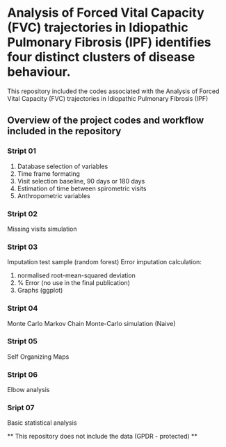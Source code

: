 # Analysis of Forced Vital Capacity (FVC) trajectories in Idiopathic Pulmonary Fibrosis (IPF) identifies four distinct clusters of disease behaviour.
This repository included the codes associated with the Analysis of Forced Vital Capacity (FVC) trajectories in Idiopathic Pulmonary Fibrosis (IPF)

## Overview of the project codes and workflow included in the repository
### Stript 01
1) Database selection of variables
2) Time frame formating 
3) Visit selection baseline, 90 days or 180 days
4) Estimation of time between spirometric visits
5) Anthropometric variables

### Stript 02
Missing visits simulation

### Stript 03
Imputation test sample (random forest)
Error imputation calculation: 
1) normalised root-mean-squared deviation
2) % Error (no use in the final publication)
3) Graphs (ggplot)

### Stript 04
Monte Carlo Markov Chain Monte-Carlo simulation (Naive)

### Stript 05 
Self Organizing Maps

### Stript 06
Elbow analysis

### Sript 07 
Basic statistical analysis

** This repository does not include the data (GPDR - protected) **
